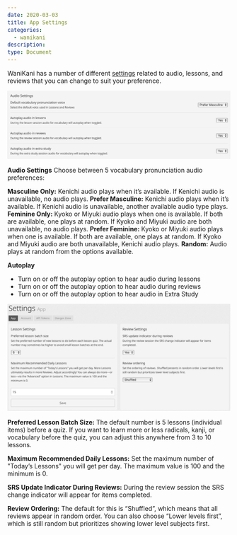```yaml
---
date: 2020-03-03
title: App Settings
categories:
  - wanikani
description:
type: Document
---
```


WaniKani has a number of different [settings](https://www.wanikani.com/settings/app) related to audio, lessons, and reviews that you can change to suit your preference.

![Audio Settings](/images/audio-settings-prefer.png)

**Audio Settings**
Choose between 5 vocabulary pronunciation audio preferences:

**Masculine Only:** Kenichi audio plays when it’s available. If Kenichi audio is unavailable, no audio plays.
**Prefer Masculine:** Kenichi audio plays when it’s available. If Kenichi audio is unavailable, another available audio type plays.
**Feminine Only:** Kyoko or Miyuki audio plays when one is available. If both are available, one plays at random. If Kyoko and Miyuki audio are both unavailable, no audio plays.
**Prefer Feminine:** Kyoko or Miyuki audio plays when one is available. If both are available, one plays at random. If Kyoko and Miyuki audio are both unavailable, Kenichi audio plays.
**Random:** Audio plays at random from the options available.

**Autoplay**
* Turn on or off the autoplay option to hear audio during lessons
* Turn on or off the autoplay option to hear audio during reviews
* Turn on or off the autoplay option to hear audio in Extra Study

![Lessons and Reviews Settings](/images/lesson-settings-maximum.png)

**Preferred Lesson Batch Size:** The default number is 5 lessons (individual items) before a quiz. If you want to learn more or less radicals, kanji, or vocabulary before the quiz, you can adjust this anywhere from 3 to 10 lessons.

**Maximum Recommended Daily Lessons:** Set the maximum number of "Today’s Lessons" you will get per day. The maximum value is 100 and the minimum is 0.

**SRS Update Indicator During Reviews:** During the review session the SRS change indicator will appear for items completed.

**Review Ordering:** The default for this is “Shuffled”, which means that all reviews appear in random order. You can also choose “Lower levels first”, which is still random but prioritizes showing lower level subjects first.
